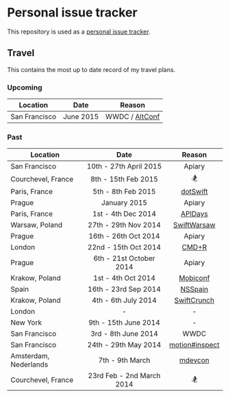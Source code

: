 Personal issue tracker
======================

This repository is used as a [personal issue tracker](https://github.com/kylef/life/issues).

## Travel

This contains the most up to date record of my travel plans.

### Upcoming

| Location | Date | Reason |
|----------|:----:|:------:|
| San Francisco  | June 2015 | WWDC / [AltConf](http://altconf.com) |

### Past

| Location | Date | Reason |
|----------|:----:|:------:|
| San Francisco  | 10th - 27th April 2015 | Apiary |
| Courchevel, France | 8th - 15th Feb 2015 | 🏂 |
| Paris, France | 5th - 8th Feb 2015 | [dotSwift](http://www.dotswift.io) |
| Prague | January 2015 | Apiary |
| Paris, France | 1st - 4th Dec 2014 | [APIDays](http://www.apidays.io) |
| Warsaw, Poland | 27th - 29th Nov 2014 | [SwiftWarsaw](http://swiftwarsaw.com) |
| Prague | 16th - 26th Oct 2014 | Apiary |
| London | 22nd - 15th Oct 2014 | [CMD+R](http://cmdrconf.com) |
| Prague | 6th - 21st October 2014 | Apiary |
| Krakow, Poland  | 1st - 4th Oct 2014 | [Mobiconf](http://mobiconf.org) |
| Spain | 16th - 23rd Sep 2014 | [NSSpain](https://nsspain.com/) |
| Krakow, Poland | 4th - 6th July 2014 | [SwiftCrunch](http://swiftcrunch.com/1/) |
| London | - | - |
| New York | 9th - 15th June 2014 | - |
| San Francisco | 3rd - 8th June 2014 | WWDC |
| San Francisco | 24th - 29th May 2014  | [motion#inspect](http://www.rubymotion.com/conference/2014/) |
| Amsterdam, Nederlands | 7th - 9th March | [mdevcon](http://mdevcon.com/) |
| Courchevel, France | 23rd Feb - 2nd March 2014 | 🏂 |

